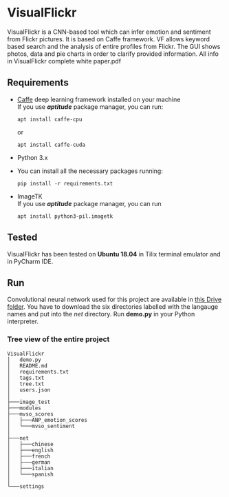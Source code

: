 # VisualFlickr

VisualFlickr is a CNN-based tool which can infer emotion and sentiment from Flickr pictures.
It is based on Caffe framework.
VF allows keyword based search and the analysis of entire profiles from Flickr.
The GUI shows photos, data and pie charts in order to clarify provided information.
All info in VisualFlickr complete white paper.pdf

## Requirements

- [Caffe](https://caffe.berkeleyvision.org/) deep learning framework installed on your machine  
  If you use *__aptitude__* package manager, you can run:
  ```
  apt install caffe-cpu
  ```
  or
  ```
  apt install caffe-cuda
  ```    

- Python 3.x
- You can install all the necessary packages running:
  ```
  pip install -r requirements.txt
  ``` 
 - ImageTK  
   If you use *__aptitude__* package manager, you can run
     ```
     apt install python3-pil.imagetk
     ```
## Tested
VisualFlickr has been tested on __Ubuntu 18.04__ in Tilix terminal emulator and in PyCharm IDE.

## Run
Convolutional neural network used for this project are available in [this Drive folder](https://drive.google.com/drive/folders/1wAimZB7Zq3ozZk2pK0EC5u_xvpd7wzTq?usp=sharing).
You have to download the six directories labelled with the langauge names and put into the _net_ directory.
Run __demo.py__ in your Python interpreter.

### Tree view of the entire project
```
VisualFlickr
│   demo.py
│   README.md
│   requirements.txt
│   tags.txt
│   tree.txt
│   users.json
│   
├───image_test
├───modules
├───mvso_scores
│   ├───ANP_emotion_scores
│   └───mvso_sentiment
│           
├───net
│   ├───chinese
│   ├───english
│   ├───french
│   ├───german
│   ├───italian
│   └───spanish
│           
└───settings
```        


